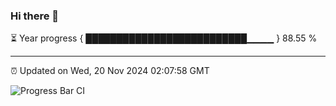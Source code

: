 ### Hi there 👋

⏳ Year progress { ██████████████████████████▁▁▁▁ } 88.55 %

---

⏰ Updated on Wed, 20 Nov 2024 02:07:58 GMT

![Progress Bar CI](https://github.com/IshwaranRudhara/GIT-ACTION/workflows/Progress%20Bar%20CI/badge.svg)
